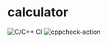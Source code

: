 # calculator
![C/C++ CI](https://github.com/PS-99002475/calculator/workflows/C/C++%20CI/badge.svg)
![cppcheck-action](https://github.com/PS-99002475/calculator/workflows/cppcheck-action/badge.svg)
